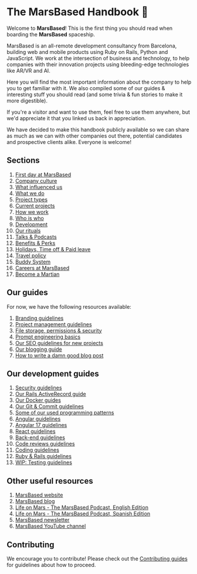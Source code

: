 # The MarsBased Handbook 🚀

Welcome to **MarsBased**! This is the first thing you should read when boarding the **MarsBased** spaceship.

MarsBased is an all-remote development consultancy from Barcelona, building web and mobile products using Ruby on Rails, Python and JavaScript. We work at the intersection of business and technology, to help companies with their innovation projects using bleeding-edge technologies like AR/VR and AI.

Here you will find the most important information about the company to help you to get familiar with it. We also compiled some of our guides &amp; interesting stuff you should read (and some trivia & fun stories to make it more digestible).

If you're a visitor and want to use them, feel free to use them anywhere, but we'd appreciate it that you linked us back in appreciation.

We have decided to make this handbook publicly available so we can share as much as we can with other companies out there, potential candidates and prospective clients alike. Everyone is welcome!

## Sections

1. [First day at MarsBased](/sections/firstday.md)
1. [Company culture](/sections/companyculture.md)
1. [What influenced us](/sections/influences.md)
1. [What we do](/sections/whatwedo.md)
1. [Project types](/sections/projects.md)
1. [Current projects](/sections/currentprojects.md)
1. [How we work](/sections/howwework.md)
1. [Who is who](/sections/who-is-who.md)
1. [Development](/sections/development.md)
1. [Our rituals](/sections/rituals.md)
1. [Talks & Podcasts](/sections/talks.md)
1. [Benefits & Perks](/sections/benefits.md)
1. [Holidays, Time off & Paid leave](/sections/timeoff.md)
1. [Travel policy](/sections/policy-travel.md)
1. [Buddy System](/sections/buddy.md)
1. [Careers at MarsBased](/sections/careers.md)
1. [Become a Martian](/sections/become-a-martian.md)

## Our guides

For now, we have the following resources available:

1. [Branding guidelines](/guides/branding.md)
1. [Project management guidelines](/guides/pm-guidelines.md)
1. [File storage, permissions & security](/guides/permissionssecurity.md)
1. [Prompt engineering basics](/guides/prompts.md)
1. [Our SEO guidelines for new projects](/guides/seo-guidelines.md)
1. [Our blogging guide](/guides/blogging-guide.md)
1. [How to write a damn good blog post](/guides/how-to-blog.md)

## Our development guides

1. [Security guidelines](/guides/security/README.md)
1. [Our Rails ActiveRecord guide](/guides/development/activerecord-guide.md)
1. [Our Docker guides](/guides/development/docker-guide.md)
1. [Our Git & Commit guidelines](/guides/development/git-guidelines.md)
1. [Some of our used programming patterns](/guides/patterns/README.md)
1. [Angular guidelines](/guides/development/angular-guidelines.md)
1. [Angular 17 guidelines](/guides/development/angular-17-guidelines.md)
1. [React guidelines](/guides/development/react-guidelines.md)
1. [Back-end guidelines](/guides/development/back-end-development-guidelines.md)
1. [Code reviews guidelines](/guides/development/code-reviews-guidelines.md)
1. [Coding guidelines](/guides/development/coding-guidelines.md)
1. [Ruby & Rails guidelines](/guides/development/ruby-guidelines.md)
1. [WIP: Testing guidelines](/guides/development/testing-guidelines.md)

## Other useful resources

1. <a href="https://marsbased.com" title="MarsBased website" target="_blank">MarsBased website</a>
1. <a href="https://marsbased.com/blog" title="MarsBased blog" target="_blank">MarsBased blog</a>
1. <a href="https://podcast.marsbased.com/" title="Life on Mars - The MarsBased Podcast, English Edition" target="_blank">Life on Mars - The MarsBased Podcast, English Edition</a>
1. <a href="https://podcast.marsbased.com/podcasts-es/" title="Life on Mars - The MarsBased Podcast, Spanish Edition" target="_blank">Life on Mars - The MarsBased Podcast, Spanish Edition</a>
1. <a href="https://marsbased.us7.list-manage.com/subscribe/post?u=1ab50c539712be36367b96b98&amp;id=89db0a6312" title="MarsBased newsletter" target="_blank">MarsBased newsletter</a>
1. <a href="https://www.youtube.com/@MarsBased" title="MarsBased YouTube channel" target="_blank">MarsBased YouTube channel</a>


## Contributing

We encourage you to contribute! Please check out the [Contributing guides](./CONTRIBUTING.md) for guidelines about how to proceed.
